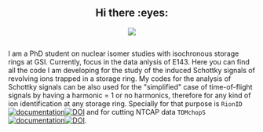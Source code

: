 <h2 align="center">Hi there :eyes:</h2>

<p align="center">
  <a href="https://skillicons.dev">
    <img src="https://skillicons.dev/icons?i=py,cpp,fortran,emacs,vscode,docker,git,linux" />
  </a>
</p>
<p align="center">
    <img alt="" src="https://github-readme-stats.vercel.app/api?username=DFreireF&theme=tokyonight&show_icons=true">
</p>

I am a PhD student on nuclear isomer studies with isochronous storage rings at GSI. Currently, focus in the data anlysis of E143. Here you can find all the code I am developing for the study of the induced Schottky signals of revolving ions trapped in a storage ring. My codes for the analysis of Schottky signals can be also used for the "simplified" case of time-of-flight signals by having a harmonic = 1 or no harmonics, therefore for any kind of ion identification at any storage ring. Specially for that purpose is `RionID` [![documentation](https://img.shields.io/badge/docs-mkdocs%20material-blue.svg?style=flat)](https://DFreireF.github.io/rionid)[![DOI](https://zenodo.org/badge/DOI/10.5281/zenodo.8169341.svg)](https://doi.org/10.5281/zenodo.8169341) and for cutting NTCAP data `TDMchopS` [![documentation](https://img.shields.io/badge/docs-mkdocs%20material-blue.svg?style=flat)](https://DFreireF.github.io/tdmchops)[![DOI](https://zenodo.org/badge/DOI/10.5281/zenodo.8172226.svg)](https://doi.org/10.5281/zenodo.8172226).
